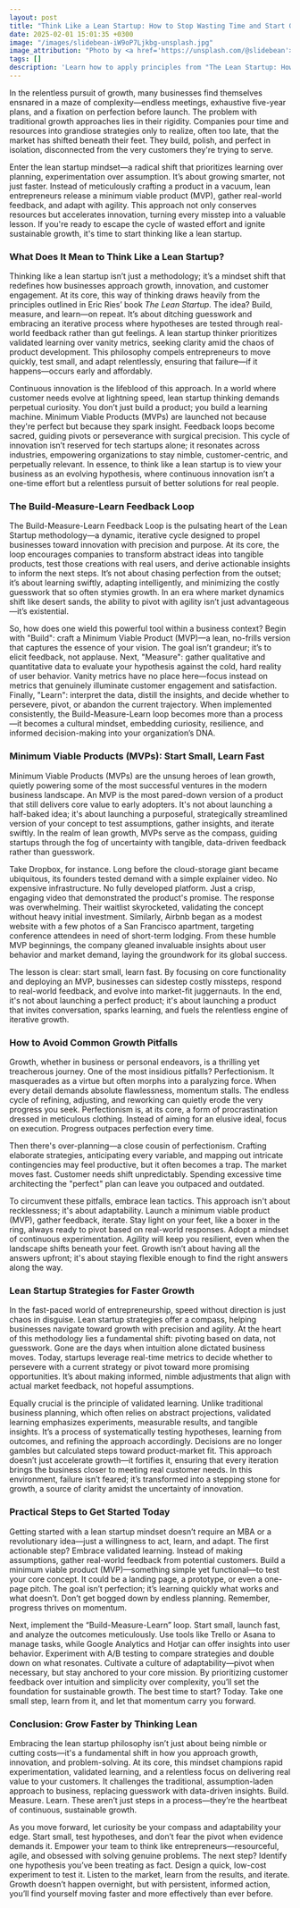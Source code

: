 ```yaml
---
layout: post
title: "Think Like a Lean Startup: How to Stop Wasting Time and Start Growing Faster"
date: 2025-02-01 15:01:35 +0300
image: "/images/slidebean-iW9oP7Ljkbg-unsplash.jpg"
image_attribution: "Photo by <a href='https://unsplash.com/@slidebean'>Slidebean</a> on <a href='https://unsplash.com/photos/person-writing-on-white-board-iW9oP7Ljkbg'>Unsplash</a>"
tags: []
description: 'Learn how to apply principles from "The Lean Startup: How Today’s Entrepreneurs Use Continuous Innovation to Create Radically Successful Businesses" by Eric Ries to grow faster and avoid wasted time.'
---
```


In the relentless pursuit of growth, many businesses find themselves ensnared in a maze of complexity—endless meetings, exhaustive five-year plans, and a fixation on perfection before launch. The problem with traditional growth approaches lies in their rigidity. Companies pour time and resources into grandiose strategies only to realize, often too late, that the market has shifted beneath their feet. They build, polish, and perfect in isolation, disconnected from the very customers they're trying to serve.

Enter the lean startup mindset—a radical shift that prioritizes learning over planning, experimentation over assumption. It’s about growing smarter, not just faster. Instead of meticulously crafting a product in a vacuum, lean entrepreneurs release a minimum viable product (MVP), gather real-world feedback, and adapt with agility. This approach not only conserves resources but accelerates innovation, turning every misstep into a valuable lesson. If you're ready to escape the cycle of wasted effort and ignite sustainable growth, it's time to start thinking like a lean startup.

### What Does It Mean to Think Like a Lean Startup?

Thinking like a lean startup isn’t just a methodology; it’s a mindset shift that redefines how businesses approach growth, innovation, and customer engagement. At its core, this way of thinking draws heavily from the principles outlined in Eric Ries’ book _The Lean Startup_. The idea? Build, measure, and learn—on repeat. It’s about ditching guesswork and embracing an iterative process where hypotheses are tested through real-world feedback rather than gut feelings. A lean startup thinker prioritizes validated learning over vanity metrics, seeking clarity amid the chaos of product development. This philosophy compels entrepreneurs to move quickly, test small, and adapt relentlessly, ensuring that failure—if it happens—occurs early and affordably.

Continuous innovation is the lifeblood of this approach. In a world where customer needs evolve at lightning speed, lean startup thinking demands perpetual curiosity. You don’t just build a product; you build a learning machine. Minimum Viable Products (MVPs) are launched not because they're perfect but because they spark insight. Feedback loops become sacred, guiding pivots or perseverance with surgical precision. This cycle of innovation isn’t reserved for tech startups alone; it resonates across industries, empowering organizations to stay nimble, customer-centric, and perpetually relevant. In essence, to think like a lean startup is to view your business as an evolving hypothesis, where continuous innovation isn’t a one-time effort but a relentless pursuit of better solutions for real people.

### The Build-Measure-Learn Feedback Loop

The Build-Measure-Learn Feedback Loop is the pulsating heart of the Lean Startup methodology—a dynamic, iterative cycle designed to propel businesses toward innovation with precision and purpose. At its core, the loop encourages companies to transform abstract ideas into tangible products, test those creations with real users, and derive actionable insights to inform the next steps. It’s not about chasing perfection from the outset; it’s about learning swiftly, adapting intelligently, and minimizing the costly guesswork that so often stymies growth. In an era where market dynamics shift like desert sands, the ability to pivot with agility isn’t just advantageous—it’s existential.

So, how does one wield this powerful tool within a business context? Begin with "Build": craft a Minimum Viable Product (MVP)—a lean, no-frills version that captures the essence of your vision. The goal isn’t grandeur; it’s to elicit feedback, not applause. Next, "Measure": gather qualitative and quantitative data to evaluate your hypothesis against the cold, hard reality of user behavior. Vanity metrics have no place here—focus instead on metrics that genuinely illuminate customer engagement and satisfaction. Finally, "Learn": interpret the data, distill the insights, and decide whether to persevere, pivot, or abandon the current trajectory. When implemented consistently, the Build-Measure-Learn loop becomes more than a process—it becomes a cultural mindset, embedding curiosity, resilience, and informed decision-making into your organization’s DNA.

### Minimum Viable Products (MVPs): Start Small, Learn Fast

Minimum Viable Products (MVPs) are the unsung heroes of lean growth, quietly powering some of the most successful ventures in the modern business landscape. An MVP is the most pared-down version of a product that still delivers core value to early adopters. It's not about launching a half-baked idea; it's about launching a purposeful, strategically streamlined version of your concept to test assumptions, gather insights, and iterate swiftly. In the realm of lean growth, MVPs serve as the compass, guiding startups through the fog of uncertainty with tangible, data-driven feedback rather than guesswork.

Take Dropbox, for instance. Long before the cloud-storage giant became ubiquitous, its founders tested demand with a simple explainer video. No expensive infrastructure. No fully developed platform. Just a crisp, engaging video that demonstrated the product's promise. The response was overwhelming. Their waitlist skyrocketed, validating the concept without heavy initial investment. Similarly, Airbnb began as a modest website with a few photos of a San Francisco apartment, targeting conference attendees in need of short-term lodging. From these humble MVP beginnings, the company gleaned invaluable insights about user behavior and market demand, laying the groundwork for its global success.

The lesson is clear: start small, learn fast. By focusing on core functionality and deploying an MVP, businesses can sidestep costly missteps, respond to real-world feedback, and evolve into market-fit juggernauts. In the end, it's not about launching a perfect product; it's about launching a product that invites conversation, sparks learning, and fuels the relentless engine of iterative growth.

### How to Avoid Common Growth Pitfalls

Growth, whether in business or personal endeavors, is a thrilling yet treacherous journey. One of the most insidious pitfalls? Perfectionism. It masquerades as a virtue but often morphs into a paralyzing force. When every detail demands absolute flawlessness, momentum stalls. The endless cycle of refining, adjusting, and reworking can quietly erode the very progress you seek. Perfectionism is, at its core, a form of procrastination dressed in meticulous clothing. Instead of aiming for an elusive ideal, focus on execution. Progress outpaces perfection every time.

Then there's over-planning—a close cousin of perfectionism. Crafting elaborate strategies, anticipating every variable, and mapping out intricate contingencies may feel productive, but it often becomes a trap. The market moves fast. Customer needs shift unpredictably. Spending excessive time architecting the "perfect" plan can leave you outpaced and outdated.

To circumvent these pitfalls, embrace lean tactics. This approach isn't about recklessness; it's about adaptability. Launch a minimum viable product (MVP), gather feedback, iterate. Stay light on your feet, like a boxer in the ring, always ready to pivot based on real-world responses. Adopt a mindset of continuous experimentation. Agility will keep you resilient, even when the landscape shifts beneath your feet. Growth isn’t about having all the answers upfront; it's about staying flexible enough to find the right answers along the way.

### Lean Startup Strategies for Faster Growth

In the fast-paced world of entrepreneurship, speed without direction is just chaos in disguise. Lean startup strategies offer a compass, helping businesses navigate toward growth with precision and agility. At the heart of this methodology lies a fundamental shift: pivoting based on data, not guesswork. Gone are the days when intuition alone dictated business moves. Today, startups leverage real-time metrics to decide whether to persevere with a current strategy or pivot toward more promising opportunities. It’s about making informed, nimble adjustments that align with actual market feedback, not hopeful assumptions.

Equally crucial is the principle of validated learning. Unlike traditional business planning, which often relies on abstract projections, validated learning emphasizes experiments, measurable results, and tangible insights. It’s a process of systematically testing hypotheses, learning from outcomes, and refining the approach accordingly. Decisions are no longer gambles but calculated steps toward product-market fit. This approach doesn’t just accelerate growth—it fortifies it, ensuring that every iteration brings the business closer to meeting real customer needs. In this environment, failure isn’t feared; it’s transformed into a stepping stone for growth, a source of clarity amidst the uncertainty of innovation.

### Practical Steps to Get Started Today

Getting started with a lean startup mindset doesn’t require an MBA or a revolutionary idea—just a willingness to act, learn, and adapt. The first actionable step? Embrace validated learning. Instead of making assumptions, gather real-world feedback from potential customers. Build a minimum viable product (MVP)—something simple yet functional—to test your core concept. It could be a landing page, a prototype, or even a one-page pitch. The goal isn’t perfection; it’s learning quickly what works and what doesn’t. Don’t get bogged down by endless planning. Remember, progress thrives on momentum.

Next, implement the “Build-Measure-Learn” loop. Start small, launch fast, and analyze the outcomes meticulously. Use tools like Trello or Asana to manage tasks, while Google Analytics and Hotjar can offer insights into user behavior. Experiment with A/B testing to compare strategies and double down on what resonates. Cultivate a culture of adaptability—pivot when necessary, but stay anchored to your core mission. By prioritizing customer feedback over intuition and simplicity over complexity, you’ll set the foundation for sustainable growth. The best time to start? Today. Take one small step, learn from it, and let that momentum carry you forward.

### Conclusion: Grow Faster by Thinking Lean

Embracing the lean startup philosophy isn’t just about being nimble or cutting costs—it's a fundamental shift in how you approach growth, innovation, and problem-solving. At its core, this mindset champions rapid experimentation, validated learning, and a relentless focus on delivering real value to your customers. It challenges the traditional, assumption-laden approach to business, replacing guesswork with data-driven insights. Build. Measure. Learn. These aren’t just steps in a process—they’re the heartbeat of continuous, sustainable growth.

As you move forward, let curiosity be your compass and adaptability your edge. Start small, test hypotheses, and don’t fear the pivot when evidence demands it. Empower your team to think like entrepreneurs—resourceful, agile, and obsessed with solving genuine problems. The next step? Identify one hypothesis you’ve been treating as fact. Design a quick, low-cost experiment to test it. Listen to the market, learn from the results, and iterate. Growth doesn’t happen overnight, but with persistent, informed action, you’ll find yourself moving faster and more effectively than ever before.
